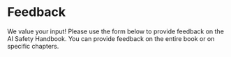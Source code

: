 # Feedback

We value your input! Please use the form below to provide feedback on the AI Safety Handbook. You can provide feedback on the entire book or on specific chapters.

<div id="feedback-form-container"></div>
